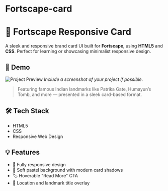 # Fortscape-card

# 🌟 Fortscape Responsive Card

A sleek and responsive brand card UI built for **Fortscape**, using **HTML5** and **CSS**. Perfect for learning or showcasing minimalist responsive design.

## 📸 Demo

![Project Preview](./preview.png)
*Include a screenshot of your project if possible.*

> Featuring famous Indian landmarks like Patrika Gate, Humayun’s Tomb, and more — presented in a sleek card-based format.
> 
## 🛠️ Tech Stack
- HTML5
- CSS
- Responsive Web Design

## 💡 Features
- 📱 Fully responsive design
- 🎨 Soft pastel background with modern card shadows
- 🏷️ Hoverable "Read More" CTA
- 📍 Location and landmark title overlay
